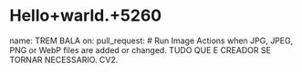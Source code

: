 # Hello+warld.+5260
name: TREM BALA on:   pull_request:     # Run Image Actions when JPG, JPEG, PNG or WebP files are added or changed.  TUDO QUE E CREADOR  SE TORNAR NECESSARIO. CV2.
